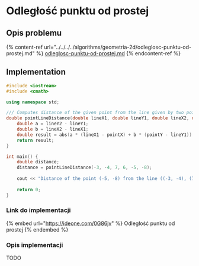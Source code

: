 # Odległość punktu od prostej

## Opis problemu

{% content-ref url="../../../../algorithms/geometria-2d/odleglosc-punktu-od-prostej.md" %}
[odleglosc-punktu-od-prostej.md](../../../../algorithms/geometria-2d/odleglosc-punktu-od-prostej.md)
{% endcontent-ref %}

## Implementation

```cpp
#include <iostream>
#include <cmath>

using namespace std;

/// Computes distance of the given point from the line given by two points
double pointLineDistance(double lineX1, double lineY1, double lineX2, double lineY2, double pointX, double pointY) {
    double a = lineY2 - lineY1;
    double b = lineX2 - lineX1;
    double result = abs(a * (lineX1 - pointX) + b * (pointY - lineY1)) / sqrt(a * a + b * b);
    return result;
}

int main() {
    double distance;
    distance = pointLineDistance(-3, -4, 7, 6, -5, -8);
    
    cout << "Distance of the point (-5, -8) from the line ((-3, -4), (7, 6)) is " << distance << endl;
    
    return 0;
}
```

### Link do implementacji

{% embed url="https://ideone.com/0G86jv" %}
Odległość punktu od prostej
{% endembed %}

### Opis implementacji

TODO
